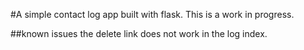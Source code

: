 #A simple contact log app built with flask.
This is a work in progress.

##known issues
the delete link does not work in the log index.

